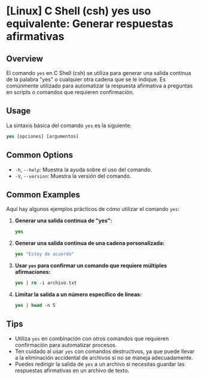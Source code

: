 # [Linux] C Shell (csh) yes uso equivalente: Generar respuestas afirmativas

## Overview
El comando `yes` en C Shell (csh) se utiliza para generar una salida continua de la palabra "yes" o cualquier otra cadena que se le indique. Es comúnmente utilizado para automatizar la respuesta afirmativa a preguntas en scripts o comandos que requieren confirmación.

## Usage
La sintaxis básica del comando `yes` es la siguiente:

```csh
yes [opciones] [argumentos]
```

## Common Options
- `-h`, `--help`: Muestra la ayuda sobre el uso del comando.
- `-V`, `--version`: Muestra la versión del comando.

## Common Examples
Aquí hay algunos ejemplos prácticos de cómo utilizar el comando `yes`:

1. **Generar una salida continua de "yes":**
   ```csh
   yes
   ```

2. **Generar una salida continua de una cadena personalizada:**
   ```csh
   yes "Estoy de acuerdo"
   ```

3. **Usar `yes` para confirmar un comando que requiere múltiples afirmaciones:**
   ```csh
   yes | rm -i archivo.txt
   ```

4. **Limitar la salida a un número específico de líneas:**
   ```csh
   yes | head -n 5
   ```

## Tips
- Utiliza `yes` en combinación con otros comandos que requieren confirmación para automatizar procesos.
- Ten cuidado al usar `yes` con comandos destructivos, ya que puede llevar a la eliminación accidental de archivos si no se maneja adecuadamente.
- Puedes redirigir la salida de `yes` a un archivo si necesitas guardar las respuestas afirmativas en un archivo de texto.